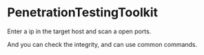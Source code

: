 # PenetrationTestingToolkit

Enter a ip in the target host and scan a open ports.

And you can check the integrity, and can use common commands.
